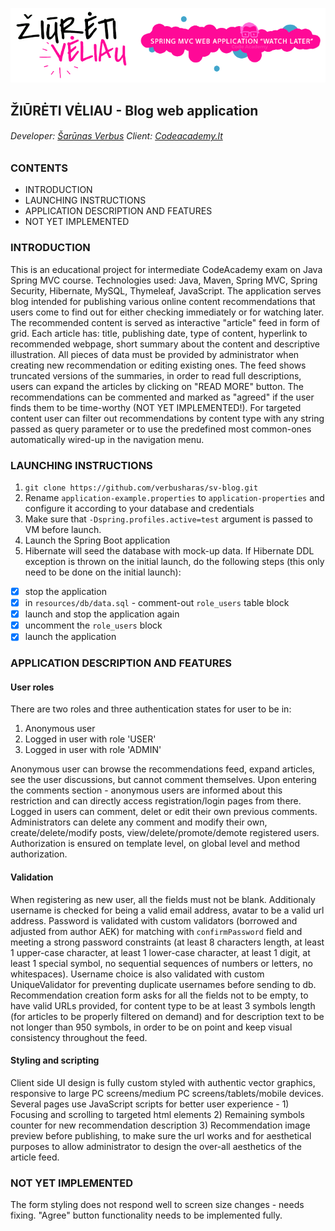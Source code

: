 ![ZiuretiVeliau banner](/readme-media/ziureti-veliau-banner.png)
## ŽIŪRĖTI VĖLIAU - Blog web application

###### Developer: [Šarūnas Verbus](https://www.linkedin.com/in/sarunas-verbus/)    Client: [Codeacademy.lt](https://www.codeacademy.lt/)

### CONTENTS
- INTRODUCTION
- LAUNCHING INSTRUCTIONS
- APPLICATION DESCRIPTION AND FEATURES
- NOT YET IMPLEMENTED

### INTRODUCTION
This is an educational project for intermediate CodeAcademy exam on Java Spring MVC course. Technologies used: Java, Maven, Spring MVC, Spring Security, Hibernate, MySQL, Thymeleaf, JavaScript. The application serves blog intended for publishing various online content recommendations that users come to find out for either checking immediately or for watching later. The recommended content is served as interactive "article" feed in form of grid. Each article has: title, publishing date, type of content, hyperlink to recommended webpage, short summary about the content and descriptive illustration. All pieces of data must be provided by administrator when creating new recommendation or editing existing ones. The feed shows truncated versions of the summaries, in order to read full descriptions, users can expand the articles by clicking on "READ MORE" button. The recommendations can be commented and marked as "agreed" if the user finds them to be time-worthy (NOT YET IMPLEMENTED!). For targeted content user can filter out recommendations by content type with any string passed as query parameter or to use the predefined most common-ones automatically wired-up in the navigation menu.

### LAUNCHING INSTRUCTIONS
1. `git clone https://github.com/verbusharas/sv-blog.git`
2. Rename `application-example.properties` to `application-properties` and configure it according to your database and credentials
3. Make sure that `-Dspring.profiles.active=test` argument is passed to VM before launch.
3. Launch the Spring Boot application
4. Hibernate will seed the database with mock-up data. If Hibernate DDL exception is thrown on the initial launch, do the following steps (this only need to be done on the initial launch):
 - [x] stop the application
 - [x] in `resources/db/data.sql` - comment-out `role_users` table block
 - [x] launch and stop the application again
 - [x] uncomment the `role_users` block
 - [x] launch the application
  
  ### APPLICATION DESCRIPTION AND FEATURES
  #### User roles
  There are two roles and three authentication states for user to be in: 
  1. Anonymous user 
  2. Logged in user with role 'USER'
  3. Logged in user with role 'ADMIN'
  
  Anonymous user can browse the recommendations feed, expand articles, see the user discussions, but cannot comment themselves. Upon entering the comments section - anonymous users are informed about this restriction and can directly access registration/login pages from there. Logged in users can comment, delet or edit their own previous comments. Administrators can delete any comment and modify their own, create/delete/modify posts, view/delete/promote/demote registered users. Authorization is ensured on template level, on global level and method authorization.
  
  #### Validation
  When registering as new user, all the fields must not be blank. Additionaly username is checked for being a valid email address, avatar to be a valid url address. Password is validated with custom validators (borrowed and adjusted from author AEK) for matching with `confirmPassword` field and meeting a strong password constraints (at least 8 characters length, at least 1 upper-case character, at least 1 lower-case character, at least 1 digit, at least 1 special symbol, no sequential sequences of numbers or letters, no whitespaces). Username choice is also validated with custom UniqueValidator for preventing duplicate usernames before sending to db. Recommendation creation form asks for all the fields not to be empty, to have valid URLs provided, for content type to be at least 3 symbols length (for articles to be properly filtered on demand) and for description text to be not longer than 950 symbols, in order to be on point and keep visual consistency throughout the feed.
  
   #### Styling and scripting
   Client side UI design is fully custom styled with authentic vector graphics, responsive to large PC screens/medium PC screens/tablets/mobile devices. Several pages use JavaScript scripts for better user experience - 1) Focusing and scrolling to targeted html elements 2) Remaining symbols counter for new recommendation description 3) Recommendation image preview before publishing, to make sure the url works and for aesthetical purposes to allow administrator to design the over-all aesthetics of the article feed.
   
   ### NOT YET IMPLEMENTED
   The form styling does not respond well to screen size changes - needs fixing.
   "Agree" button functionality needs to be implemented fully.
   

